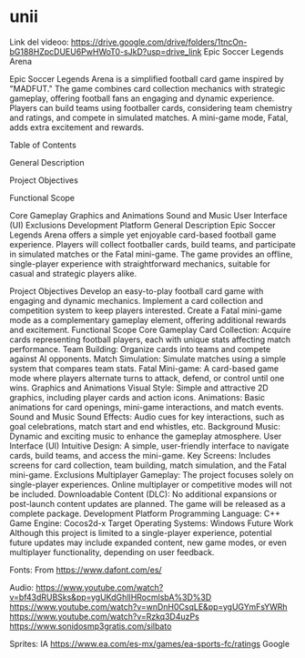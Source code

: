 # unii
Link del videoo: https://drive.google.com/drive/folders/1tncOn-bG188HZpcDUEU6PwHWoT0-sJkD?usp=drive_link 
Epic Soccer Legends Arena

Epic Soccer Legends Arena is a simplified football card game inspired by "MADFUT." The game combines card collection mechanics with strategic gameplay, offering football fans an engaging and dynamic experience. 
Players can build teams using footballer cards, considering team chemistry and ratings, and compete in simulated matches. A mini-game mode, Fatal, adds extra excitement and rewards.

Table of Contents

General Description

Project Objectives

Functional Scope

Core Gameplay
Graphics and Animations
Sound and Music
User Interface (UI)
Exclusions
Development Platform
General Description
Epic Soccer Legends Arena offers a simple yet enjoyable card-based football game experience. Players will collect footballer cards, build teams, and participate in simulated matches or the Fatal mini-game. The game provides an offline, single-player experience with straightforward mechanics, suitable for casual and strategic players alike.

Project Objectives
Develop an easy-to-play football card game with engaging and dynamic mechanics.
Implement a card collection and competition system to keep players interested.
Create a Fatal mini-game mode as a complementary gameplay element, offering additional rewards and excitement.
Functional Scope
Core Gameplay
Card Collection: Acquire cards representing football players, each with unique stats affecting match performance.
Team Building: Organize cards into teams and compete against AI opponents.
Match Simulation: Simulate matches using a simple system that compares team stats.
Fatal Mini-game: A card-based game mode where players alternate turns to attack, defend, or control until one wins.
Graphics and Animations
Visual Style: Simple and attractive 2D graphics, including player cards and action icons.
Animations: Basic animations for card openings, mini-game interactions, and match events.
Sound and Music
Sound Effects: Audio cues for key interactions, such as goal celebrations, match start and end whistles, etc.
Background Music: Dynamic and exciting music to enhance the gameplay atmosphere.
User Interface (UI)
Intuitive Design: A simple, user-friendly interface to navigate cards, build teams, and access the mini-game.
Key Screens: Includes screens for card collection, team building, match simulation, and the Fatal mini-game.
Exclusions
Multiplayer Gameplay: The project focuses solely on single-player experiences. Online multiplayer or competitive modes will not be included.
Downloadable Content (DLC): No additional expansions or post-launch content updates are planned. The game will be released as a complete package.
Development Platform
Programming Language: C++
Game Engine: Cocos2d-x
Target Operating Systems: Windows
Future Work
Although this project is limited to a single-player experience, potential future updates may include expanded content, new game modes, or even multiplayer functionality, depending on user feedback.

Fonts:
From https://www.dafont.com/es/

Audio:
https://www.youtube.com/watch?v=bf43dRUBSks&pp=ygUKdGhlIHRocmlsbA%3D%3D
https://www.youtube.com/watch?v=wnDnH0CsqLE&pp=ygUGYmFsYWRh
https://www.youtube.com/watch?v=Rzkq3D4uzPs
https://www.sonidosmp3gratis.com/silbato

Sprites:
IA
https://www.ea.com/es-mx/games/ea-sports-fc/ratings
Google
